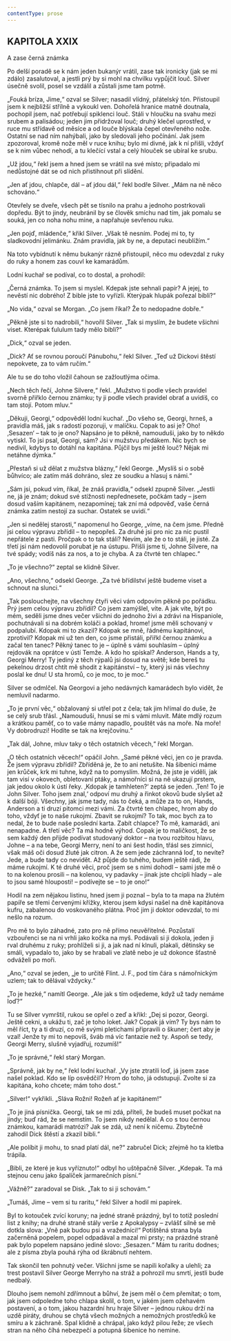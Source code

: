 ```yaml
---
contentType: prose
---
```


## KAPITOLA XXIX  
A zase černá známka

Po delší poradě se k nám jeden bukanýr vrátil, zase tak ironicky (jak se mi zdálo) zasalutoval, a jestli prý by si mohl na chvilku vypůjčit louč. Silver úsečně svolil, posel se vzdálil a zůstali jsme tam potmě.

„Fouká bríza, Jime,“ ozval se Silver; nasadil vlídný, přátelský tón. Přistoupil jsem k nejbližší střílně a vykoukl ven. Dohořelá hranice matně doutnala, pochopil jsem, nač potřebují spiklenci louč. Stáli v hloučku na svahu mezi srubem a palisádou; jeden jim přidržoval louč; druhý klečel uprostřed, v ruce mu střídavě od měsíce a od louče blýskala čepel otevřeného nože. Ostatní se nad ním nahýbali, jako by sledovali jeho počínání. Jak jsem zpozoroval, kromě nože měl v ruce knihu; bylo mi divné, jak k ní přišli, vždyť se k nim vůbec nehodí, a tu klečící vstal a celý hlouček se ubíral ke srubu.

„Už jdou,“ řekl jsem a hned jsem se vrátil na své místo; připadalo mi nedůstojné dát se od nich přistihnout při slídění.

„Jen ať jdou, chlapče, dál – ať jdou dál,“ řekl bodře Silver. „Mám na ně něco schováno.“

Otevřely se dveře, všech pět se tísnilo na prahu a jednoho postrkovali dopředu. Být to jindy, neubránil by se člověk smíchu nad tím, jak pomalu se souká, jen co noha nohu mine, a napřahuje sevřenou ruku.

„Jen pojď, mládenče,“ křikl Silver. „Však tě nesním. Podej mi to, ty sladkovodní jelimánku. Znám pravidla, jak by ne, a deputaci neublížím.“

Na toto vybídnutí k němu bukanýr rázně přistoupil, něco mu odevzdal z ruky do ruky a honem zas couvl ke kamarádům.

Lodní kuchař se podíval, co to dostal, a prohodil:

„Černá známka. To jsem si myslel. Kdepak jste sehnali papír? A jejej, to nevěstí nic dobrého! Z bible jste to vyřízli. Kterýpak hlupák pořezal bibli?“

„No vida,“ ozval se Morgan. „Co jsem říkal? Že to nedopadne dobře.“

„Pěkně jste si to nadrobili,“ hovořil Silver. „Tak si myslím, že budete všichni viset. Kterépak ťululum tady mělo bibli?“

„Dick,“ ozval se jeden.

„Dick? Ať se rovnou poroučí Pánubohu,“ řekl Silver. „Teď už Dickovi štěstí nepokvete, za to vám ručím.“

Ale tu se do toho vložil čahoun se zažloutlýma očima.

„Nech těch řečí, Johne Silvere,“ řekl. „Mužstvo ti podle všech pravidel svorně přiřklo černou známku; ty ji podle všech pravidel obrať a uvidíš, co tam stojí. Potom mluv.“

„Děkuji, Georgi,“ odpověděl lodní kuchař. „Do všeho se, Georgi, hrneš, a pravidla máš, jak s radostí pozoruji, v malíčku. Copak to asi je? Oho! ‚Sesazen‘ – tak to je ono? Napsáno je to pěkně, namouduši, jako by to někdo vytiskl. To jsi psal, Georgi, sám? Jsi v mužstvu předákem. Nic bych se nedivil, kdybys to dotáhl na kapitána. Půjčil bys mi ještě louč? Nějak mi netáhne dýmka.“

„Přestaň si už dělat z mužstva blázny,“ řekl George. „Myslíš si o sobě bůhvíco; ale zatím máš dohráno, slez ze soudku a hlasuj s námi.“

„Sám jsi, pokud vím, říkal, že znáš pravidla,“ odsekl zpupně Silver. „Jestli ne, já je znám; dokud své stížnosti nepřednesete, počkám tady – jsem dosud vaším kapitánem, nezapomínej; tak zní má odpověď, vaše černá známka zatím nestojí za suchar. Ostatek se uvidí.“

„Jen si nedělej starosti,“ napomenul ho George, „víme, na čem jsme. Předně jsi celou výpravu zbřídil – to nepopřeš. Za druhé jsi pro nic za nic pustil nepřátele z pasti. Pročpak o to tak stáli? Nevím, ale že o to stáli, je jisté. Za třetí jsi nám nedovolil porubat je na ústupu. Přišli jsme ti, Johne Silvere, na tvé spády; vodíš nás za nos, a to je chyba. A za čtvrté ten chlapec.“

„To je všechno?“ zeptal se klidně Silver.

„Ano, všechno,“ odsekl George. „Za tvé břídilství ještě budeme viset a schnout na slunci.“

„Tak poslouchejte, na všechny čtyři věci vám odpovím pěkně po pořádku. Prý jsem celou výpravu zbřídil? Co jsem zamýšlel, víte. A jak víte, být po mém, seděli jsme dnes večer všichni do jednoho živi a zdrávi na Hispaniole, pochutnávali si na dobrém koláči a poklad, hrome! jsme měli schovaný v podpalubí. Kdopak mi to zkazil? Kdopak se mně, řádnému kapitánovi, zprotivil? Kdopak mi už ten den, co jsme přistáli, přiřkl černou známku a začal ten tanec? Pěkný tanec to je – úplně s vámi souhlasím – úplný rejdovák na oprátce v ústí Temže. A kdo ho spískal? Anderson, Hands a ty, Georgi Merry! Ty jediný z těch rýpalů jsi dosud na světě; kde bereš tu pekelnou drzost chtít mě shodit z kapitánství – ty, který jsi nás všechny poslal ke dnu! U sta hromů, co je moc, to je moc.“

Silver se odmlčel. Na Georgovi a jeho nedávných kamarádech bylo vidět, že nemluvil nadarmo.

„To je první věc,“ obžalovaný si utřel pot z čela; tak jim hřímal do duše, že se celý srub třásl. „Namouduši, hnusí se mi s vámi mluvit. Máte mdlý rozum a krátkou paměť, co to vaše mámy napadlo, pouštět vás na moře. Na moře! Vy dobrodruzi! Hodíte se tak na krejčovinu.“

„Tak dál, Johne, mluv taky o těch ostatních věcech,“ řekl Morgan.

„O těch ostatních věcech!“ opáčil John. „Samé pěkné věci, jen co je pravda. Že jsem výpravu zbřídil? Zbříděná je, že to ani netušíte. Na šibenici máme jen krůček, krk mi tuhne, když na to pomyslím. Možná, že jste je viděli, jak tam visí v okovech, obletovaní ptáky, a námořníci si na ně ukazují prstem, jak jedou okolo k ústí řeky. ‚Kdopak je tamhleten?‘ zeptá se jeden. ‚Ten! To je John Silver. Toho jsem znal,‘ odpoví mu druhý a řinkot okovů bude slyšet až k další bóji. Všechny, jak jsme tady, nás to čeká, a může za to on, Hands, Anderson a ti druzí pitomci mezi vámi. Za čtvrté ten chlapec, hrom aby do toho, vždyť je to naše rukojmí. Zbavit se rukojmí? To tak, moc bych za to nedal, že to bude naše poslední karta. Zabít chlapce? To mě, kamarádi, ani nenapadne. A třetí věc? Ta má hodně výhod. Copak je to maličkost, že se sem každý den přijde podívat studovaný doktor – na tvou rozbitou hlavu, Johne – a na tebe, Georgi Merry, není to ani šest hodin, třásl ses zimnicí, však máš oči dosud žluté jak citron. A že sem jede záchranná loď, to nevíte? Jede, a bude tady co nevidět. Až půjde do tuhého, budem ještě rádi, že máme rukojmí. K té druhé věci, proč jsem se s nimi dohodl – sami jste mě o to na kolenou prosili – na kolenou, vy padavky – jinak jste chcípli hlady – ale to jsou samé hlouposti! – podívejte se – to je ono!“

Hodil na zem nějakou listinu, hned jsem ji poznal – byla to ta mapa na žlutém papíře se třemi červenými křížky, kterou jsem kdysi našel na dně kapitánova kufru, zabalenou do voskovaného plátna. Proč jim ji doktor odevzdal, to mi nešlo na rozum.

Pro mě to bylo záhadné, zato pro ně přímo neuvěřitelné. Pozůstalí vzbouřenci se na ni vrhli jako kočka na myš. Podávali si ji dokola, jeden ji rval druhému z ruky; prohlíželi si ji, a jak nad ní klnuli, plakali, dětinsky se smáli, vypadalo to, jako by se hrabali ve zlatě nebo je už dokonce šťastně odváželi po moři.

„Ano,“ ozval se jeden, „je to určitě Flint. J. F., pod tím čára s námořnickým uzlem; tak to dělával vždycky.“

„To je hezké,“ namítl George. „Ale jak s tím odjedeme, když už tady nemáme loď?“

Tu se Silver vymrštil, rukou se opřel o zeď a křikl: „Dej si pozor, Georgi. Ještě cekni, a ukážu ti, zač je toho loket. Jak? Copak já vím? Ty bys nám to měl říct, ty a ti druzí, co mě svými pletichami připravili o škuner; čert aby je vzal! Jenže ty mi to nepovíš, šváb má víc fantazie než ty. Aspoň se tedy, Georgi Merry, slušně vyjadřuj, rozumíš!“

„To je správné,“ řekl starý Morgan.

„Správně, jak by ne,“ řekl lodní kuchař. „Vy jste ztratili loď, já jsem zase našel poklad. Kdo se líp osvědčil? Hrom do toho, já odstupuji. Zvolte si za kapitána, koho chcete; mám toho dost.“

„Silver!“ vykřikli. „Sláva Rožni! Rožeň ať je kapitánem!“

„To je jiná písnička. Georgi, tak se mi zdá, příteli, že budeš muset počkat na jindy; buď rád, že se nemstím. To jsem nikdy nedělal. A co s tou černou známkou, kamarádi matrózi? Jak se zdá, už není k ničemu. Zbytečně zahodil Dick štěstí a zkazil bibli.“

„Ale políbit ji mohu, to snad platí dál, ne?“ zabručel Dick; zřejmě ho ta kletba trápila.

„Bibli, ze které je kus vyříznuto!“ odbyl ho uštěpačně Silver. „Kdepak. Ta má stejnou cenu jako špalíček jarmarečních písní.“

„Vážně?“ zaradoval se Disk. „Tak to si ji schovám.“

„Tumáš, Jime – vem si tu raritu,“ řekl Silver a hodil mi papírek.

Byl to kotouček zvící koruny; na jedné straně prázdný, byl to totiž poslední list z knihy; na druhé straně stály verše z Apokalypsy – zvlášť silně se mě dotkla slova: „Vně pak budou psi a vražedníci!“ Potištěná strana byla začerněná popelem, popel odpadával a mazal mi prsty; na prázdné straně pak bylo popelem napsáno jediné slovo: „Sesazen.“ Mám tu raritu dodnes; ale z písma zbyla pouhá rýha od škrábnutí nehtem.

Tak skončil ten pohnutý večer. Všichni jsme se napili kořalky a ulehli; za trest postavil Silver George Merryho na stráž a pohrozil mu smrtí, jestli bude nedbalý.

Dlouho jsem nemohl zdřímnout a bůhví, že jsem měl o čem přemítat; o tom, jak jsem odpoledne toho chlapa skolil, o tom, v jakém jsem ožehavém postavení, a o tom, jakou hazardní hru hraje Silver – jednou rukou drží na uzdě piráty, druhou se chytá všech možných a nemožných prostředků ke smíru a k záchraně. Spal klidně a chrápal, jako když pilou řeže; ze všech stran na něho číhá nebezpečí a potupná šibenice ho nemine.

